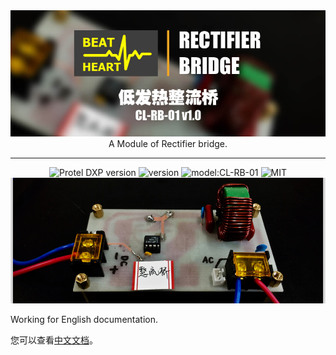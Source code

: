 <div align=center ><img src="img/home-RectifierBridge.jpg" alt="" width="600px" style="display: inline-block" /></div>

<div align=center >A Module of Rectifier bridge.
<br></div>

-------

<div align=center ><img src="https://img.shields.io/badge/Protel%20DXP-v16.0.1-blue" alt="Protel DXP version" style="display: inline-block" /> <img src="https://img.shields.io/badge/version-v1.0-orange" alt="version" style="display: inline-block" /> <img src="https://img.shields.io/badge/model-CL--RB--01-orange" alt="model:CL-RB-01" style="display: inline-block" /> <img src="https://img.shields.io/badge/license-MIT-green" alt="MIT" style="display: inline-block" /></div>

<div align=center ><img src="img/demoB.jpg" alt="" width="600px" style="display: inline-block" /></div>

Working for English documentation.

您可以查看[中文文档](https://notes.canlv.top/2019/09/07/Rectifier-bridge/)。